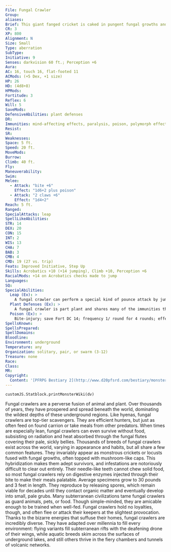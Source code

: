 ```yaml
---
File: Fungal Crawler
Group: 
aliases: 
Brief: This giant fanged cricket is caked in pungent fungal growths and topped with a mushroom-like cap.
CR: 3
XP: 800
Alignment: N
Size: Small
Type: aberration
SubType: 
Initiative: 9
Senses: darkvision 60 ft.; Perception +6
Aura: 
AC: 16, touch 16, flat-footed 11
ACMods: (+5 Dex, +1 size)
HP: 26
HD: (4d8+8)
HPMods: 
Fortitude: 3
Reflex: 6
Will: 5
SaveMods: 
DefensiveAbilities: plant defenses
DR: 
Immunities: mind-affecting effects, paralysis, poison, polymorph effects, sleep, stunning
Resist: 
SR: 
Weaknesses: 
Space: 5 ft.
Speed: 20 ft.
MoveMods: 
Burrow: 
Climb: 40 ft.
Fly: 
Maneuverability: 
Swim: 
Melee: 
  - Attack: "bite +6"
    Effect: "1d6+2 plus poison"
  - Attack: "2 claws +6"
    Effect: "1d4+2"
Reach: 5 ft.
Ranged: 
SpecialAttacks: leap
SpellLikeAbilities: 
STR: 14
DEX: 20
CON: 15
INT: 2
WIS: 13
CHA: 7
BAB: 3
CMB: 4
CMD: 19 (27 vs. trip)
Feats: Improved Initiative, Step Up
Skills: Acrobatics +10 (+14 jumping), Climb +10, Perception +6
RacialMods: +14 on Acrobatics checks made to jump
Languages: 
SQ: 
SpecialAbilities:
  Leap (Ex): >
    A fungal crawler can perform a special kind of pounce attack by jumping into combat. When a fungal crawler charges, it can make a DC 20 Acrobatics check to jump into the air and land next to its enemies. If it makes the Acrobatics check, it can follow up with four claw attacks against foes in reach, but it cannot make a bite attack.
  Plant Defenses (Ex): >
    A fungal crawler is part plant and shares many of the immunities that plant creatures possess. A fungal crawler is immune to mind-affecting effects, paralysis, poison, polymorph, sleep, and stunning.
  Poison (Ex): >
    Bite-injury; save Fort DC 14; frequency 1/ round for 4 rounds; effect 1d2 Str and 1d2 Con; cure 1 save. The save DC is Constitution-based.
SpellsKnown: 
SpellsPrepared: 
SpellDomains: 
Bloodline: 
Environment: underground
Temperature: any
Organization: solitary, pair, or swarm (3-12)
Treasure: none
Race: 
Class: 
MR: 
Copyright:
  Content: '[PFRPG Bestiary 2](http://www.d20pfsrd.com/bestiary/monster-listings/aberrations/fungal-crawler)'
---
```

```dataviewjs
customJS.Statblock.printMonsterWiki(dv)
```
Fungal crawlers are a perverse fusion of animal and plant. Over thousands of years, they have prospered and spread beneath the world, dominating the wildest depths of these underground regions. Like hyenas, fungal crawlers are top-tier scavengers. They are efficient hunters, but just as often feed on found carrion or take meals from other predators. When times are especially lean, fungal crawlers can even survive without food, subsisting on radiation and heat absorbed through the fungal flutes covering their pale, sickly bellies.  Thousands of breeds of fungal crawlers exist across the world, varying in appearance and habits, but all share a few common features. They invariably appear as monstrous crickets or locusts fused with fungal growths, often topped with mushroom-like caps. This hybridization makes them adept survivors, and infestations are notoriously difficult to clear out entirely. Their needle-like teeth cannot chew solid food, so most fungal crawlers rely on digestive enzymes injected through their bite to make their meals palatable. Average specimens grow to 30 pounds and 3 feet in length. They reproduce by releasing spores, which remain viable for decades until they contact organic matter and eventually develop into small, pale grubs.  Many subterranean civilizations tame fungal crawlers as guard animals, pets, or food. Though simple-minded, they are amicable enough to be trained when well-fed. Fungal crawlers hold no loyalties, though, and often flee or attack their keepers at the slightest provocation.  Thanks to the bizarre energies that suffuse their homes, fungal crawlers are incredibly diverse. They have adapted over millennia to fill every environment: flying variants fill subterranean rifts with the deafening drone of their wings, while aquatic breeds skim across the surfaces of underground lakes, and still others thrive in the fiery chambers and tunnels of volcanic networks.
